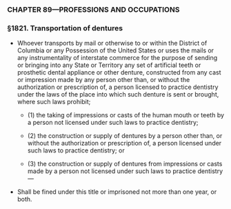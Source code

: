 ### **CHAPTER 89—PROFESSIONS AND OCCUPATIONS**

### §1821. Transportation of dentures
* Whoever transports by mail or otherwise to or within the District of Columbia or any Possession of the United States or uses the mails or any instrumentality of interstate commerce for the purpose of sending or bringing into any State or Territory any set of artificial teeth or prosthetic dental appliance or other denture, constructed from any cast or impression made by any person other than, or without the authorization or prescription of, a person licensed to practice dentistry under the laws of the place into which such denture is sent or brought, where such laws prohibit;

  * (1) the taking of impressions or casts of the human mouth or teeth by a person not licensed under such laws to practice dentistry;

  * (2) the construction or supply of dentures by a person other than, or without the authorization or prescription of, a person licensed under such laws to practice dentistry; or

  * (3) the construction or supply of dentures from impressions or casts made by a person not licensed under such laws to practice dentistry—


* Shall be fined under this title or imprisoned not more than one year, or both.